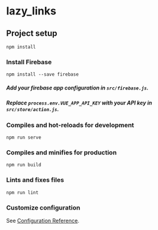 # lazy_links

## Project setup
```
npm install
```

### Install Firebase 
```
npm install --save firebase
```

##### Add your firebase app configuration in `src/firebase.js`. 
##### Replace `process.env.VUE_APP_API_KEY` with your API key  in `src/store/action.js`. 

### Compiles and hot-reloads for development
```
npm run serve
```

### Compiles and minifies for production
```
npm run build
```

### Lints and fixes files
```
npm run lint
```

### Customize configuration
See [Configuration Reference](https://cli.vuejs.org/config/).
